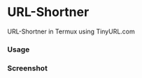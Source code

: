 # URL-Shortner
URL-Shortner in Termux using TinyURL.com
### Usage
### Screenshot
<img src="ufuf" alt="">
